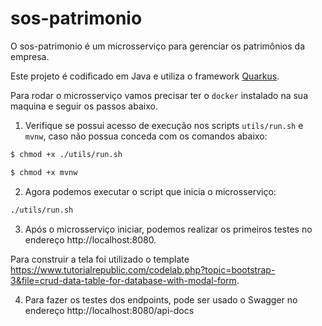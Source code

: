 # sos-patrimonio

O sos-patrimonio é um microsserviço para gerenciar os patrimônios da empresa. 

Este projeto é codificado em Java e utiliza o framework [Quarkus](<https://quarkus.io/>).

Para rodar o microsserviço vamos precisar ter o `docker` instalado na sua maquina e seguir os passos abaixo.

1. Verifique se possui acesso de execução nos scripts `utils/run.sh` e `mvnw`, caso não possua conceda com os comandos abaixo:

```bash
$ chmod +x ./utils/run.sh 
```

```bash
$ chmod +x mvnw 
```

2. Agora podemos executar o script que inicia o microsserviço: 

```bash
./utils/run.sh             
```

3. Após o microsserviço iniciar, podemos realizar os primeiros testes no endereço http://localhost:8080.

Para construir a tela foi utilizado o template https://www.tutorialrepublic.com/codelab.php?topic=bootstrap-3&file=crud-data-table-for-database-with-modal-form.

4. Para fazer os testes dos endpoints, pode ser usado o Swagger no endereço http://localhost:8080/api-docs